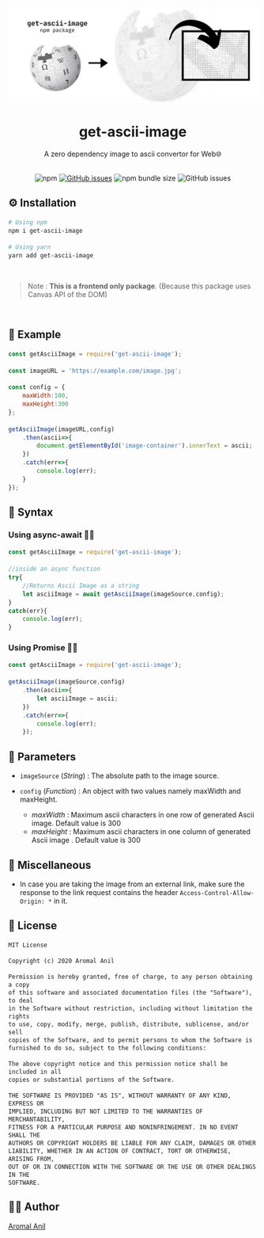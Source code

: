 
<div align="center">
	<img src="https://github.com/aromalanil/get-ascii-image/blob/master/demo/cover_image.jpg?raw=true" alt="Cover Image"></img>
    <h1>get-ascii-image</h1>
    <p>A zero dependency image to ascii convertor for Web🌐</p>
	<br/>
	<div align="center">
	<img alt="npm" src="https://img.shields.io/npm/v/get-ascii-image?style=for-the-badge">
	<a href="https://github.com/aromalanil/get-ascii-image/issues"><img alt="GitHub issues" src="https://img.shields.io/github/issues/aromalanil/get-ascii-image?style=for-the-badge"></a>
	<img alt="npm bundle size" src="https://img.shields.io/bundlephobia/minzip/get-ascii-image?style=for-the-badge">
	<img alt="GitHub issues" src="https://img.shields.io/github/issues/aromalanil/get-ascii-image?style=for-the-badge">
	</div>
</div>

## ⚙ Installation

```bash
# Using npm
npm i get-ascii-image

# Using yarn
yarn add get-ascii-image
```

<br/>

>Note : **This is a frontend only package**. (Because this package uses Canvas API of the DOM)

<br/>

## 🍰 Example

```js
const getAsciiImage = require('get-ascii-image');

const imageURL = 'https://example.com/image.jpg';

const config = {
	maxWidth:100,
	maxHeight:300
};

getAsciiImage(imageURL,config)
	.then(ascii=>{
		document.getElementById('image-container').innerText = ascii;
	})
	.catch(err=>{
		console.log(err);
	}
});
```

## 🧵 Syntax

### Using  async-await ✋🏻
```js
const getAsciiImage = require('get-ascii-image');

//inside an async function
try{
	//Returns Ascii Image as a string
	let asciiImage = await getAsciiImage(imageSource,config);
}
catch(err){
	console.log(err);
}
```
### Using Promise 🤝🏻
```js
const getAsciiImage = require('get-ascii-image');

getAsciiImage(imageSource,config)
	.then(ascii=>{
		let asciiImage = ascii;
	})
	.catch(err=>{
		console.log(err);
	});

```

## 🍬 Parameters

- ``imageSource`` (*String*) : The absolute path to the image source.
	
- ``config`` (*Function*) : An object with two values namely maxWidth and maxHeight.
	- *maxWidth* : Maximum ascii characters in one row of generated Ascii image. Default value is 300
	- *maxHeight* : Maximum ascii characters in one column of generated Ascii image . Default value is 300

## 🔗 Miscellaneous

- In case you are taking the image from an external link, make sure the response to the link request contains the header ``Access-Control-Allow-Origin: *`` in it.

## 📜 License

```
MIT License

Copyright (c) 2020 Aromal Anil

Permission is hereby granted, free of charge, to any person obtaining a copy
of this software and associated documentation files (the "Software"), to deal
in the Software without restriction, including without limitation the rights
to use, copy, modify, merge, publish, distribute, sublicense, and/or sell
copies of the Software, and to permit persons to whom the Software is
furnished to do so, subject to the following conditions:

The above copyright notice and this permission notice shall be included in all
copies or substantial portions of the Software.

THE SOFTWARE IS PROVIDED "AS IS", WITHOUT WARRANTY OF ANY KIND, EXPRESS OR
IMPLIED, INCLUDING BUT NOT LIMITED TO THE WARRANTIES OF MERCHANTABILITY,
FITNESS FOR A PARTICULAR PURPOSE AND NONINFRINGEMENT. IN NO EVENT SHALL THE
AUTHORS OR COPYRIGHT HOLDERS BE LIABLE FOR ANY CLAIM, DAMAGES OR OTHER
LIABILITY, WHETHER IN AN ACTION OF CONTRACT, TORT OR OTHERWISE, ARISING FROM,
OUT OF OR IN CONNECTION WITH THE SOFTWARE OR THE USE OR OTHER DEALINGS IN THE
SOFTWARE.
```

## ✍🏻 Author
[Aromal Anil](https://aromalanil.me)
